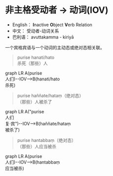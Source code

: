 # 非主格受动者 → 动词(IOV)

* English： **I**nactive **O**bject **V**erb Relation
* 中文： 受动者-动词关系
* 巴利语： avuttakamma - kiriyā
 

一个宾格宾语与一个动词的主动态或绝对态相关联。
>purise hanati/hato<br>杀死（那些）人

<div class="mermaid">
graph LR
A(purise<br>人们)--IOV-->B(hanati/hato<br>杀死)
</div>


>purise haññate/hataṃ（绝对态）<br>（那些）人被杀了

<div class="mermaid">
graph LR
A("purise<br>人们<br>复·宾")--IOV-->B(haññate/hataṃ<br>被杀了)
</div>


>purise hantabbaṃ（绝对态）<br>（那些）人应当被杀

<div class="mermaid">
graph LR
A(purise<br>人们)--IOV-->B(hantabbaṃ<br>应当被杀)
</div>


